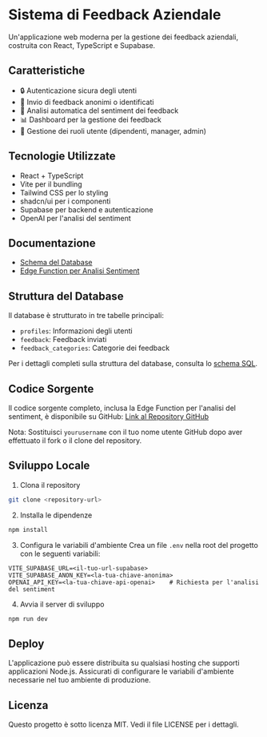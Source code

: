 
# Sistema di Feedback Aziendale

Un'applicazione web moderna per la gestione dei feedback aziendali, costruita con React, TypeScript e Supabase.

## Caratteristiche

- 🔒 Autenticazione sicura degli utenti
- 📝 Invio di feedback anonimi o identificati
- 🤖 Analisi automatica del sentiment dei feedback
- 📊 Dashboard per la gestione dei feedback
- 👥 Gestione dei ruoli utente (dipendenti, manager, admin)

## Tecnologie Utilizzate

- React + TypeScript
- Vite per il bundling
- Tailwind CSS per lo styling
- shadcn/ui per i componenti
- Supabase per backend e autenticazione
- OpenAI per l'analisi del sentiment

## Documentazione

- [Schema del Database](docs/database-schema.sql)
- [Edge Function per Analisi Sentiment](supabase/functions/analyze-sentiment/index.ts)

## Struttura del Database

Il database è strutturato in tre tabelle principali:
- `profiles`: Informazioni degli utenti
- `feedback`: Feedback inviati
- `feedback_categories`: Categorie dei feedback

Per i dettagli completi sulla struttura del database, consulta lo [schema SQL](docs/database-schema.sql).

## Codice Sorgente

Il codice sorgente completo, inclusa la Edge Function per l'analisi del sentiment, è disponibile su GitHub:
[Link al Repository GitHub](https://github.com/yourusername/feedback-system)

Nota: Sostituisci `yourusername` con il tuo nome utente GitHub dopo aver effettuato il fork o il clone del repository.

## Sviluppo Locale

1. Clona il repository
```bash
git clone <repository-url>
```

2. Installa le dipendenze
```bash
npm install
```

3. Configura le variabili d'ambiente
Crea un file `.env` nella root del progetto con le seguenti variabili:
```
VITE_SUPABASE_URL=<il-tuo-url-supabase>
VITE_SUPABASE_ANON_KEY=<la-tua-chiave-anonima>
OPENAI_API_KEY=<la-tua-chiave-api-openai>    # Richiesta per l'analisi del sentiment
```

4. Avvia il server di sviluppo
```bash
npm run dev
```

## Deploy

L'applicazione può essere distribuita su qualsiasi hosting che supporti applicazioni Node.js. Assicurati di configurare le variabili d'ambiente necessarie nel tuo ambiente di produzione.

## Licenza

Questo progetto è sotto licenza MIT. Vedi il file LICENSE per i dettagli.
